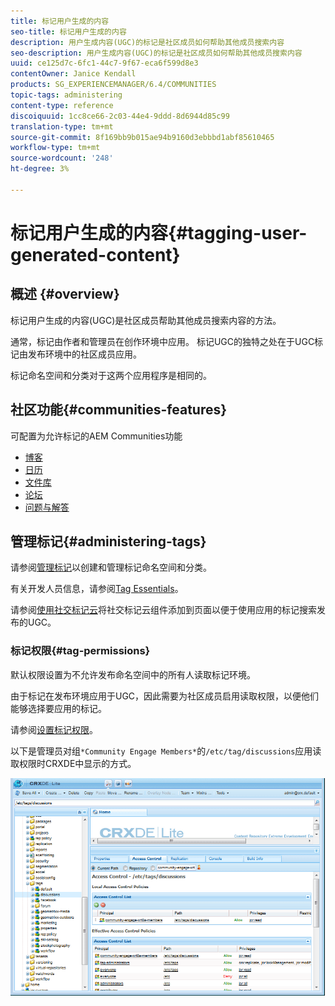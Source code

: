 ```yaml
---
title: 标记用户生成的内容
seo-title: 标记用户生成的内容
description: 用户生成内容(UGC)的标记是社区成员如何帮助其他成员搜索内容
seo-description: 用户生成内容(UGC)的标记是社区成员如何帮助其他成员搜索内容
uuid: ce125d7c-6fc1-44c7-9f67-eca6f599d8e3
contentOwner: Janice Kendall
products: SG_EXPERIENCEMANAGER/6.4/COMMUNITIES
topic-tags: administering
content-type: reference
discoiquuid: 1cc8ce66-2c03-44e4-9ddd-8d6944d85c99
translation-type: tm+mt
source-git-commit: 8f169bb9b015ae94b9160d3ebbbd1abf85610465
workflow-type: tm+mt
source-wordcount: '248'
ht-degree: 3%

---
```



# 标记用户生成的内容{#tagging-user-generated-content}

## 概述 {#overview}

标记用户生成的内容(UGC)是社区成员帮助其他成员搜索内容的方法。

通常，标记由作者和管理员在创作环境中应用。 标记UGC的独特之处在于UGC标记由发布环境中的社区成员应用。

标记命名空间和分类对于这两个应用程序是相同的。

## 社区功能{#communities-features}

可配置为允许标记的AEM Communities功能

* [博客](blog-feature.md)
* [日历](calendar.md)
* [文件库](file-library.md)
* [论坛](forum.md#configuretheaddedforum)
* [问题与解答](working-with-qna.md)

## 管理标记{#administering-tags}

请参阅[管理标记](../../help/sites-administering/tags.md#tagging-console)以创建和管理标记命名空间和分类。

有关开发人员信息，请参阅[Tag Essentials](tag.md)。

请参阅[使用社交标记云](tagcloud.md)将社交标记云组件添加到页面以便于使用应用的标记搜索发布的UGC。

### 标记权限{#tag-permissions}

默认权限设置为不允许发布命名空间中的所有人读取标记环境。

由于标记在发布环境应用于UGC，因此需要为社区成员启用读取权限，以便他们能够选择要应用的标记。

请参阅[设置标记权限](../../help/sites-administering/tags.md#setting-tag-permissions)。

以下是管理员对组`*Community Engage Members*`的`/etc/tag/discussions`应用读取权限时CRXDE中显示的方式。

![chlimage_1-74](assets/chlimage_1-74.png)

